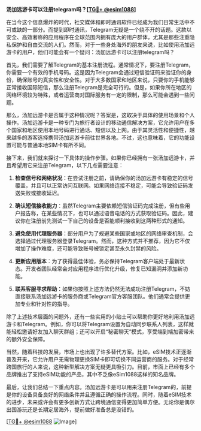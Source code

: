 **汤加远游卡可以注册telegram吗？[[TG💪+ @esim1088](https://t.me/s/esim1088)]**

在当今这个信息爆炸的时代，社交媒体和即时通讯软件已经成为我们日常生活中不可或缺的一部分。而提到即时通讯，Telegram无疑是一个绕不开的话题。这款以安全、高效著称的应用程序在全球范围内拥有庞大的用户群体，尤其是那些注重隐私保护和自由交流的人们。然而，对于一些身处海外的朋友来说，比如使用汤加远游卡的用户，他们可能会有一个疑问：汤加远游卡可以注册telegram吗？

首先，我们需要了解Telegram的基本注册流程。通常情况下，要注册Telegram，你需要一个有效的手机号码。这是因为Telegram会通过短信验证码来验证你的身份，确保账号的真实性和安全性。对于大多数国家和地区来说，只要你的手机能够正常接收国际短信，那么注册Telegram是完全可行的。但是，如果你所在地区的网络环境较为特殊，或者运营商对国际服务有一定的限制，那么可能会遇到一些问题。

那么，汤加远游卡是否属于这种情况呢？答案是，这取决于具体的使用场景和个人操作。汤加远游卡是一种专门为旅行者设计的移动通信解决方案，它允许用户在多个国家和地区使用本地号码进行通话、短信以及上网。由于其灵活性和便捷性，越来越多的游客选择携带汤加远游卡前往世界各地。不过，这也意味着，它的功能设置可能与普通本地SIM卡有所不同。

接下来，我们就来探讨一下具体的操作步骤。如果你已经拥有一张汤加远游卡，并且希望用它来注册Telegram，以下几点需要注意：

1. **检查信号和网络状况**：在尝试注册之前，请确保你的汤加远游卡有稳定的信号覆盖，并且可以正常访问互联网。如果网络连接不稳定，可能会导致验证码发送失败或接收延迟。

2. **确认短信接收能力**：虽然Telegram主要依赖短信验证码完成注册，但有些用户报告称，在某些情况下，也可以通过语音电话的方式获取验证码。因此，建议你在注册前先测试一下自己的设备是否能顺利接收到这两种形式的通知。

3. **避免使用代理服务器**：部分用户为了规避某些国家或地区的网络审查机制，会选择通过代理服务器登录Telegram。然而，这种方式并不推荐，因为它不仅增加了操作难度，还可能导致账号被锁定甚至永久封禁的风险。

4. **更新应用版本**：为了获得最佳体验，务必保持Telegram客户端处于最新状态。开发者团队经常会对应用程序进行优化升级，修复已知漏洞并添加新功能。

5. **联系客服寻求帮助**：如果你按照上述方法仍然无法成功注册Telegram，不妨直接联系汤加远游卡的服务商或Telegram官方客服团队。他们通常会提供更加专业和针对性的指导。

除了上述技术层面的问题外，还有一些实用的小贴士可以帮助你更好地利用汤加远游卡和Telegram。例如，你可以将Telegram设置为自动同步联系人列表，这样就能轻松邀请好友加入聊天群组；还可以开启“秘密聊天”模式，享受端到端加密带来的额外安全保障。

当然，随着科技的发展，市场上也出现了许多替代方案。比如，eSIM技术正逐渐普及开来，它允许用户无需物理更换SIM卡即可切换不同运营商的服务。对于经常跨国旅行的人来说，这种新型解决方案无疑更具吸引力。目前，市面上已经有多个品牌推出了支持eSIM功能的产品，其中不乏像eSim1088这样的知名品牌。

最后，让我们总结一下重点内容。汤加远游卡是可以用来注册Telegram的，前提是你的设备具备良好的网络条件并且遵循正确的操作流程。同时，随着eSIM技术的进步，未来或许会有更多创新方式让跨境通信变得更加简单方便。无论你是偶尔出国游玩还是长期定居海外，提前做好准备总是没错的。

[[TG💪+ @esim1088](https://t.me/s/esim1088) ![Image](https://i.postimg.cc/4NQfJmqS/Snipaste-2025-05-13-00-14-12.png)]